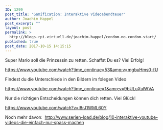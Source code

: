 ```yaml
---
ID: 1299
post_title: 'Gamification: Interaktive Videoabendteuer'
author: Joachim Happel
post_excerpt: ""
layout: post
permalink: >
  http://blogs.rpi-virtuell.de/joachim-happel/condom-no-condom-start/
published: true
post_date: 2017-10-15 14:15:15
---
```

Super Mario soll die Prinzessin zu retten. Schaffst Du es? Viel Erfolg!

https://www.youtube.com/watch?time_continue=53&amp;v=mgbuHms0-fU

Findest du die Unterschiede in den Bildern im folegen Video

https://www.youtube.com/watch?time_continue=1&amp;v=9bULuXulWVA

Nur die richtigen Entscheidungen können dich retten. Viel Glück!

https://www.youtube.com/watch?v=l8rJ1WML60Y

Noch mehr davon:  <a href="http://www.serien-load.de/blog/10-interaktive-youtube-videos-die-einfach-nur-spass-machen/">http://www.serien-load.de/blog/10-interaktive-youtube-videos-die-einfach-nur-spass-machen</a>

&nbsp;